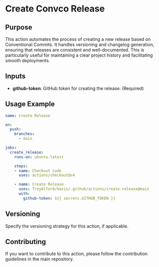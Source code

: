 # Create Convco Release

## Purpose

This action automates the process of creating a new release based on Conventional Commits. It handles versioning and changelog generation, ensuring that releases are consistent and well-documented. This is particularly useful for maintaining a clear project history and facilitating smooth deployments.

## Inputs

- **github-token**: GitHub token for creating the release. (Required)

## Usage Example
```yaml
name: Create Release

on:
  push:
    branches:
      - main

jobs:
  create_release:
    runs-on: ubuntu-latest

    steps:
    - name: Checkout code
      uses: actions/checkout@v4

    - name: Create Release
      uses: TroyAlford/basis/.github/actions/create-release@main
      with:
        github-token: ${{ secrets.GITHUB_TOKEN }}
```

## Versioning

Specify the versioning strategy for this action, if applicable.

## Contributing

If you want to contribute to this action, please follow the contribution guidelines in the main repository.
